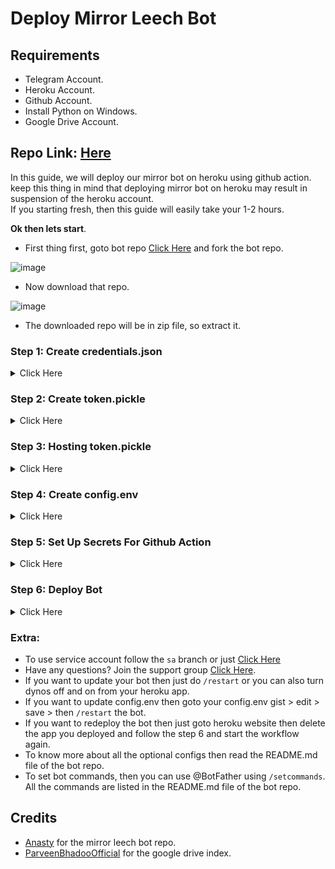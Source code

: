 # Deploy Mirror Leech Bot

## Requirements

- Telegram Account.
- Heroku Account.
- Github Account.
- Install Python on Windows.
- Google Drive Account.

## Repo Link: [Here](https://github.com/anasty17/mirror-leech-telegram-bot)

In this guide, we will deploy our mirror bot on heroku using github action. keep this thing in mind that deploying mirror bot on heroku may result in suspension of the heroku account. <br>
If you starting fresh, then this guide will easily take your 1-2 hours.

<b>Ok then lets start</b>.

- First thing first, goto bot repo [Click Here](https://github.com/anasty17/mirror-leech-telegram-bot) and fork the bot repo.

![image](https://user-images.githubusercontent.com/77688759/161710615-c450b852-6acc-481b-a84f-5b3d054b6b05.png)

- Now download that repo.

![image](https://user-images.githubusercontent.com/77688759/161710894-b2840ddf-c186-4a9f-bcb0-e301ffd2d253.png)

- The downloaded repo will be in zip file, so extract it.

### Step 1: Create credentials.json

<details>
  
  <summary>Click Here</summary>

<br>
  
- Goto your google cloud console. [Click Here](https://console.cloud.google.com)
- Create a new project (if you already have a project then no need to create another one)

![image](https://user-images.githubusercontent.com/77688759/161712563-4a2e83ab-b2ba-4134-8d92-cef8e2c09af2.png)
![image](https://user-images.githubusercontent.com/77688759/161712650-1f2b0f7b-0a74-4527-a699-3e09feea2d3a.png)

- Now select the project you just create.

![image](https://user-images.githubusercontent.com/77688759/161712843-6c725354-c795-45d2-a008-6399d30df46b.png)
![image](https://user-images.githubusercontent.com/77688759/161712899-18bfe7d8-1454-483e-8d09-73bb2959b47e.png)

- Now search for drive api and enable it.

![image](https://user-images.githubusercontent.com/77688759/161713016-ebf934d5-e0a4-45b2-80f1-229f655feddb.png)
![image](https://user-images.githubusercontent.com/77688759/161713088-518e509c-340a-4786-9bd2-2d079e461f31.png)
![image](https://user-images.githubusercontent.com/77688759/161713346-688ebc8c-7335-4de8-8f6c-3ce75dc6a06b.png)

- After enabling drive api, goto your oauth consent screen `cloud console home screen` > `hamburger menu on the left` > `api and services` > `oauth consen screen`

![image](https://user-images.githubusercontent.com/77688759/161765925-c5a9efd6-f24a-4d7f-b335-7e798ddffffe.png)
![image](https://user-images.githubusercontent.com/77688759/161714348-7329c817-a7b3-40b3-b8b1-a51df465aae7.png)
![image](https://user-images.githubusercontent.com/77688759/161714421-3f64cc16-b1e3-4078-abdb-0f58e4a81113.png)
![image](https://user-images.githubusercontent.com/77688759/161714503-5d7cd60b-2a29-4b19-83c1-e409ebf22639.png)
![image](https://user-images.githubusercontent.com/77688759/161714557-6e35f134-fd76-4f3b-a22f-84df9b201c5f.png)
![image](https://user-images.githubusercontent.com/77688759/161714611-b6a066e0-820c-48f4-8591-90cbcc8774d0.png)
![image](https://user-images.githubusercontent.com/77688759/161714665-9acaf68f-a9de-4ab7-8e7f-e64d8db81cb1.png)
![image](https://user-images.githubusercontent.com/77688759/161714725-63cc7c7b-0473-4d47-b7a4-545a8eae1c8b.png)
![image](https://user-images.githubusercontent.com/77688759/161715003-997b25af-53d8-43a4-a25f-171ee4c0d50b.png)
  
- Once the oauth consent screen app is published, now we can create the credentials.json
  
![image](https://user-images.githubusercontent.com/77688759/161715060-4107aa1c-8f79-4e14-bcda-5c7dd7355892.png)
![image](https://user-images.githubusercontent.com/77688759/161715135-b6ccae58-eb01-40dd-989a-9b85df56e9dd.png)
![image](https://user-images.githubusercontent.com/77688759/161715506-734544a8-38d6-41fc-89a3-6ea25ee03e52.png)
![image](https://user-images.githubusercontent.com/77688759/161715635-5a915180-18b7-4487-b3d7-d9683c65d599.png)
![image](https://user-images.githubusercontent.com/77688759/161715762-dad89c26-6b64-46c6-a5ac-9eac373658cc.png)

- And done now download your .json file. 

![image](https://user-images.githubusercontent.com/77688759/161715944-34b24641-a2b9-4236-8f97-b1a292e5e3e5.png)

- After download rename it to `credentials.json`, make sure you have enabled "file name extensions" because most users basically rename credentials.json to credentials.json.json without knowing.
  
![image](https://user-images.githubusercontent.com/77688759/161918765-1f570e63-3492-4d97-a5f9-720f0915b8a8.png)
  
- Make sure that its credentials.json and not credentials.json.json.  
  
- Now move that credentials.json file to the extracted repo folder.

![image](https://user-images.githubusercontent.com/77688759/161720299-4ee43d15-f136-41e0-b5f7-2bb822429999.png)

- We have sucessfully created our credentials.json file.

</details>
  
### Step 2: Create token.pickle

<details>
  
  <summary>Click Here</summary>
 
<br>  
  
- For generating token.pickle you will need python.
- So install python from this link [Click Here](https://www.python.org/downloads/). (while installing, make sure that `add to the path` option is selected.)
- Once installed, open cmd and run `python --version` to make that you have installed python correctly.
  
![image](https://user-images.githubusercontent.com/77688759/161721207-223e78f8-d9dc-4b76-9314-0fe76d5bc109.png)

- Ok, now goto your extracted repo folder click on the address bar and type cmd then hit enter.
  
![image](https://user-images.githubusercontent.com/77688759/161721454-52142434-4f3e-44b5-a3f5-7f0fd9b4f03f.png)
![image](https://user-images.githubusercontent.com/77688759/161721551-cf5d24b4-b518-4245-997b-a5b72409ed1e.png)
![image](https://user-images.githubusercontent.com/77688759/161721614-1a1af809-229c-49df-9f85-64f33debd543.png)

- There you go.
- Now give command
`pip install google-api-python-client google-auth-httplib2 google-auth-oauthlib`
- Now for the next command make sure to set a default browser, in my case chrome is the default.
- Then run
`python generate_drive_token.py`
- One browser window will open, just follow the on screen prompt.
  
![image](https://user-images.githubusercontent.com/77688759/161724909-723eac9b-3caa-46bf-803c-4dd0c42b3642.png)
![image](https://user-images.githubusercontent.com/77688759/161724965-ba3068e6-720e-4331-9b71-a890cb8e8731.png)
![image](https://user-images.githubusercontent.com/77688759/161725004-91f84911-ea58-426e-a0d4-ea28db5dc54b.png)
![image](https://user-images.githubusercontent.com/77688759/161725045-d16bcb9c-1f4b-49e0-a18e-af7e6dc66103.png)

- Now after you reach this screen.
  
![image](https://user-images.githubusercontent.com/77688759/161725108-78da920f-70f8-4f46-9cb7-b2015651cfcf.png)

- token.pickle will be available in the extracted repo folder.
  
![image](https://user-images.githubusercontent.com/77688759/161725413-bfd6dc6f-2d0c-4668-98ba-525d73467c65.png)

</details>  

### Step 3: Hosting token.pickle

<details>
  
  <summary>Click Here</summary>
  
<br>
  
- Now we need to host our token.pickle 
- For that we will use google drive index.
- This is the [repo](https://gitlab.com/ParveenBhadooOfficial/Google-Drive-Index) we will be using for our google drive index.
- Go to [this](https://bdi-generator.hashhackers.com/) link.
- Sign in to get the Authentication Code.
  
![image](https://user-images.githubusercontent.com/77688759/161735755-06598ea0-0683-4a46-932c-02f1047721cb.png)
![image](https://user-images.githubusercontent.com/77688759/161735885-5fd3e64b-9e1b-4b0e-99d0-2b045055d13b.png)
![image](https://user-images.githubusercontent.com/77688759/161735955-afaad737-526c-4d3d-81c8-aa3eee18dc9d.png)
![image](https://user-images.githubusercontent.com/77688759/161736007-c3719cd2-0669-4eba-9632-573b4a4f6138.png)

- Paste that code in `Authentication Code` var.

![image](https://user-images.githubusercontent.com/77688759/161736264-f68a9e54-e495-4a16-aaea-351334164ff0.png)

- For `Site Name` var, you can give any name for eg `personal`.
- For `Share Drive ID or root` var, goto your drive and create a new folder for your index (don't create this folder in the shared drive).

![image](https://user-images.githubusercontent.com/77688759/161736709-0adeca7d-f0d1-4caf-813a-a320822bdfe4.png)

- Go inside that folder and copy the id of that folder.

![image](https://user-images.githubusercontent.com/77688759/161736798-f24dda46-9f26-4724-bdcf-3601a19c70ba.png)

- Use it for `Share Drive ID or root` var.

![image](https://user-images.githubusercontent.com/77688759/161736899-c38cfa61-e55f-423e-a747-d169f6d31eab.png)

- Then click on submit and copy the genrated code for your index.

![image](https://user-images.githubusercontent.com/77688759/161737009-ea620aef-7e44-436a-b84e-d6d5e6143daa.png)

- Now goto [cloudflare](https://www.cloudflare.com/) and sign up for an account.
- Then goto  `workers`

![image](https://user-images.githubusercontent.com/77688759/161737351-e2324694-a145-4a14-850b-43f3e718d024.png)
![image](https://user-images.githubusercontent.com/77688759/161737457-28bedba5-5e0b-4c53-84d9-89629a0467a6.png)
![image](https://user-images.githubusercontent.com/77688759/161737508-e8021e09-89ef-4da9-bb5e-1e8b2a58a6dc.png)

- Then complete the verification process and come back to the `workers` section again.

![image](https://user-images.githubusercontent.com/77688759/161737755-d5475d08-0b2d-4b32-8b63-a6c57674f7b6.png)
![image](https://user-images.githubusercontent.com/77688759/161737848-9cbc23d0-edeb-424c-a9e5-73bbb8480b23.png)
![image](https://user-images.githubusercontent.com/77688759/161737948-9c5f1dc2-5a81-4e71-8721-de03fe813b99.png)

- Remove all the default content from here.

![image](https://user-images.githubusercontent.com/77688759/161738144-1f6c94c6-7753-459d-8fe3-0ceb2d60ece0.png)

- And paste the code u genrated for your index then click on `save and deploy`.

![image](https://user-images.githubusercontent.com/77688759/161738371-a344f75a-da78-49a3-ac30-2bd886df9b50.png)
![image](https://user-images.githubusercontent.com/77688759/161738430-03e9d198-c810-457c-8315-db54b900b5c3.png)

- Now wait for 10 seconds your index will be online.
- Then go here and save the link for your index, it will come handy later.  
  
![image](https://user-images.githubusercontent.com/77688759/161738546-de13a74a-36cf-4949-b13e-74a650681f8f.png)  

- Now goto that drive folder u create for the index and upload your token.pickle 

![image](https://user-images.githubusercontent.com/77688759/161742717-3864b06b-8715-4799-bf77-7267bef39725.png)

- Then open your index link click on `drive one` you will see your token.pickle file u just uploaded.

![image](https://user-images.githubusercontent.com/77688759/161739501-b250a124-5d75-45f2-8b5b-e10091cb7635.png)
![image](https://user-images.githubusercontent.com/77688759/161742804-90ebd60c-1f4f-48ff-8b99-7755a9fc2ffc.png)

- We successfully hosted our token.pickle in our index. (Just dont share this index link, as it has confidential file.)

  </details>

### Step 4: Create config.env

<details>
  
  <summary>Click Here</summary>
  
<br>
  
- Go [here](https://github.com/anasty17/mirror-leech-telegram-bot/raw/master/config_sample.env) and copy all the content.
- Then goto [Github Gist](https://gist.github.com/)
- Give your gist a name `config.env`

![image](https://user-images.githubusercontent.com/77688759/161727093-6bac51cf-f26d-46e7-950b-f85700b71be5.png)

- And paste the previously copied content here

![image](https://user-images.githubusercontent.com/77688759/161727191-4f5038e8-aaee-49f4-bba7-cbe849386853.png)

- Now remove line no 2. `_____REMOVE_THIS_LINE_____=True`
  
![image](https://user-images.githubusercontent.com/77688759/161783724-04062575-c742-4500-9eb4-b703363bb037.png)  

- Then start filling the config vars.
- For now i will only show the necessary config values for the proper working of the mirror leech bot.

<b>BOT_TOKEN</b>:
- Search @BotFather on telegram, start the bot and send `/newbot` then follow the on screen instruction to create a new bot.

![image](https://user-images.githubusercontent.com/77688759/161728194-f12dd4e5-dab2-426d-a8af-b672ac7d3f69.png)

- This will be the value of BOT_TOKEN 

  
<b>GDRIVE_FOLDER_ID</b>:
- Search @MSGuite_SD_Creator_Bot on telegram, start the bot click on `genrate td` now send your email address, give your drive a good name for eg `hitesh920's drive` and done.
- Now go inside the shared drive you just created by `google drive` > `shared drive` > `the shared drive you created`.

![image](https://user-images.githubusercontent.com/77688759/161728959-fa766198-0e34-4d4d-bd51-f30f357d7d78.png)
  
- Now copy the root id of your shared drive
- For eg https://drive.google.com/drive/folders/xxxxxxxxxxx then the code after `folders/` will be the your root id

![image](https://user-images.githubusercontent.com/77688759/161729686-d9e79a8f-4479-46ae-84dc-1989df4c75f9.png)

- This will be the value of GDRIVE_FOLDER_ID 

<b>OWNER_ID</b>:
- Search @MissRose_bot on telegram, start the bot then type `/id` bot will send your account's id
- Use that for OWNER_ID
  
<b>DOWNLOAD_DIR</b>:
- Keep the default values, no need to change anything here.

<b>DOWNLOAD_STATUS_UPDATE_INTERVAL</b>:
- Keep the default values, no need to change anything here.

<b>AUTO_DELETE_MESSAGE_DURATION</b>:
- Keep the default values, no need to change anything here.
  
<b>IS_TEAM_DRIVE</b>:
- Set this to `True` as we are using shared drive.
  
</b>TELEGRAM_API & TELEGRAM_HASH</b>:
- Go [here](my.telegram.org) and register with your number connected to telegram account fill with your number , choose desktop,  fill app title and short name to any name you want.

![image](https://user-images.githubusercontent.com/77688759/161731080-bff37137-e53a-4774-a1bd-6288491ca494.png)

- Then goto https://my.telegram.org/apps 
  
![image](https://user-images.githubusercontent.com/77688759/161785532-bef462f6-1416-42ab-b0c7-48c2d6001baa.png)
  
- This will give the values of `TELEGRAM_API` and `TELEGRAM_HASH`

`App api_id` will be your TELEGRAM_API 

`App api_hash` will be your TELEGRAM_HASH

<b>TOKEN_PICKLE_URL</b>:
- Go to your index link and click on the token.pickle u just hosted in step 3 and copy the direct download link.
  
![image](https://user-images.githubusercontent.com/77688759/161749786-d71ab726-51b9-49b7-9dae-b584cd3177e2.png)

- And use that url for TOKEN_PICKLE_URL

<b>BASE_URL_OF_BOT</b>:
- https://yourappname.herokuapp.com, suppose if your heroku app name will be `hitesh920-mirrorbot` then the BASE_URL_OF_BOT will be `https://yourappname.hitesh920-mirrorbot.com`


We are done with the all necessary configs for the proper working of your mirror leech bot.

It should look like this after filling all the necessary values
  
![image](https://user-images.githubusercontent.com/77688759/161732551-fe9424b4-d141-481c-9de3-d0cb368c1c96.png)

- Then click on create secret gist to save the gist.
  
![image](https://user-images.githubusercontent.com/77688759/161732712-6c3741ac-494b-496d-8fea-3ae21fc8ef3f.png)

- We have successfully created our config.env
  
</details>
  
### Step 5: Set Up Secrets For Github Action

<details>
  
  <summary>Click Here</summary>
  
<br>
  
- Goto your forked repo > settings > secrets > action

![image](https://user-images.githubusercontent.com/77688759/161750596-e539db44-2a42-4ac9-bc0d-b593777f84ee.png)
![image](https://user-images.githubusercontent.com/77688759/161753272-ddad44c9-2c98-40d0-b06a-67027ab222dd.png)

<b>Now here under secrets, you need to create four secrets</b> 
- HEROKU_EMAIL
- HEROKU_API_KEY
- HEROKU_APP_NAME
- CONFIG_FILE_URL

![image](https://user-images.githubusercontent.com/77688759/161753685-a8e1da3a-8647-4f71-8221-b8d83c9977d8.png)
![image](https://user-images.githubusercontent.com/77688759/161753909-6b6c8c59-7d8a-4920-88e4-53d212099efe.png)

<b>Do the same for other three secrets.</b>

### HEROKU_API_KEY
- Goto your heroku account settings [Here](https://dashboard.heroku.com/account)
- Scroll down and copy thr api key

![image](https://user-images.githubusercontent.com/77688759/161752797-4a3c4798-352e-4c33-af23-ac0b5b9af3bf.png)

### HEROKU_APP_NAME:
- Name you would like to give to your heroku app (must be unique)

### CONFIG_FILE_URL:
- Goto that gist you created for the config.env

- Then click on raw
  
![image](https://user-images.githubusercontent.com/77688759/161732830-d9489120-9d3c-4f74-8619-8c1fb94b8478.png)

- And copy the url then remove the commit id
- For eg `https://gist.githubusercontent.com/ghostmirrorlab/f9b1e6xxxxxxxxxxxxxaaac04520/raw/200d4a93e0eb5ee8d4b0e5a377ce0396a131843e/config.env` then the commit id will the one after `raw/` and before `/config.env`


`original config.env url`:<br> 
https://gist.githubusercontent.com/ghostmirrorlab/f9b1e6xxxxxxxxxxxxxaaac04520/raw/200d4a93e0eb5ee8d4b0e5a377ce0396a131843e/config.env

`url after removing commit id`:<br>
https://gist.githubusercontent.com/ghostmirrorlab/f9b1e6xxxxxxxxxxxxxaaac04520/raw/config.env

- After removing the commit id use that url for the CONFIG_FILE_URL
- Once all the four secrets have been added, it should look like this

![image](https://user-images.githubusercontent.com/77688759/161755355-afcda2b7-3fb1-4e52-8876-162932213e40.png)

- And we are done with the action secrets.
  
</details>  

### Step 6: Deploy Bot

<details>
  
  <summary>Click Here</summary>

We will use github action to deploy bot. 
  
- Goto your `forked repo` > `action` 

![image](https://user-images.githubusercontent.com/77688759/161756057-44ec2639-8519-47ea-ac9f-e0d78bdd7d78.png)
![image](https://user-images.githubusercontent.com/77688759/161756181-1abf90aa-a540-4594-a7ca-6d6bbf946f19.png)
![image](https://user-images.githubusercontent.com/77688759/161756250-8f6cbf90-bedb-4bb5-8884-ee8bb9da120a.png)
![image](https://user-images.githubusercontent.com/77688759/161756350-05bb6617-4c36-4133-915f-ee460cc1046e.png)
![image](https://user-images.githubusercontent.com/77688759/161756393-a5c09aaf-2e9b-4e81-a009-d11715eb1dad.png)

- Now your workflow will start, deploy will take arround 3-4 minutes.
- You can check the workflow logs at

![image](https://user-images.githubusercontent.com/77688759/161756625-5d687723-c6a1-4bd7-b74e-8e2f27fe6611.png)
![image](https://user-images.githubusercontent.com/77688759/161756690-acff8feb-f84d-4424-ae67-9812dc2cc4b1.png)
![image](https://user-images.githubusercontent.com/77688759/161756737-0d68d550-ec89-42f4-a95d-9b023d69fa82.png)
  
- Once deployment done

![image](https://user-images.githubusercontent.com/77688759/161757135-f49d1799-a564-4688-a5e8-3adf879691e3.png)

- Goto your heroku account, click on the app you just created then click on more and then click on view logs.

![image](https://user-images.githubusercontent.com/77688759/161757321-d591434d-a54d-47c9-9270-c40ac314e075.png)
![image](https://user-images.githubusercontent.com/77688759/161757417-e7205bb8-8bf2-43f2-a392-5affed3e2c8c.png)

- Wait for few seconds your bot will start if your config.env is correct.

![image](https://user-images.githubusercontent.com/77688759/161757509-937e2389-a704-43c6-8862-f9444b525304.png)

- Now search the username of the bot u created with @BotFather and start the bot

![image](https://user-images.githubusercontent.com/77688759/161757727-e0a45cad-cf5a-4dd3-a1cc-a93adf2bf3b9.png)

- And done, congratulations.

</details>

### Extra:

- To use service account follow the `sa` branch or just [Click Here](https://github.com/ghostmirrorlab/deploy-mirror-leech-bot/blob/sa/README.md)
- Have any questions? Join the support group [Click Here](https://t.me/+PRRzqHd31XY3ZWZk).
- If you want to update your bot then just do `/restart` or you can also turn dynos off and on from your heroku app.
- If you want to update config.env then goto your config.env gist > edit > save > then `/restart` the bot.
- If you want to redeploy the bot then just goto heroku website then delete the app you deployed and follow the step 6 and start the workflow again.
- To know more about all the optional configs then read the README.md file of the bot repo.
- To set bot commands, then you can use @BotFather using `/setcommands`. All the commands are listed in the README.md file of the bot repo.


## Credits
 
 - [Anasty](https://github.com/anasty17) for the mirror leech bot repo.
 - [ParveenBhadooOfficial](https://gitlab.com/ParveenBhadooOfficial) for the google drive index.
